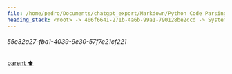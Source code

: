 ```yaml
---
file: /home/pedro/Documents/chatgpt_export/Markdown/Python Code Parsing & Querying.md
heading_stack: <root> -> 406f6641-271b-4a6b-99a1-790128be2ccd -> System -> f130a532-fc36-404b-b0e3-c26e0633c6e1 -> System -> aaa28037-7e53-419f-8481-51c794baccfa -> User -> Importing the necessary module and initializing the parser and language objects -> Getting the Python language and parser -> Parsing the sample code -> Printing the structure -> Constructing the query to find all definitions of classes or functions -> Creating the query -> Capturing the nodes -> Displaying the captures -> 53cd9cab-e486-484d-8cf0-194db868867f -> Assistant -> 55c32a27-fba1-4039-9e30-57f7e21cf221
---
```

###### 55c32a27-fba1-4039-9e30-57f7e21cf221
[parent ⬆️](#53cd9cab-e486-484d-8cf0-194db868867f)
